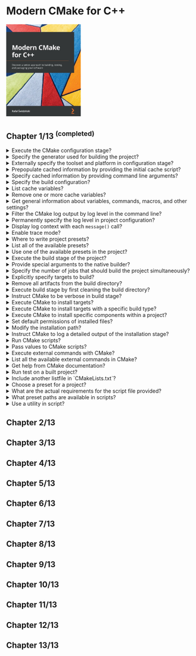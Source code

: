 # Modern CMake for C++
<img src="../covers/9781801070058.jpg" width="200"/>

## Chapter 1/13 <sup>(completed)<sup>

<details>
<summary>Execute the CMake configuration stage?</summary>

> ```sh
> cmake -S ./project -B ./build
> ``````

> **Resources**
> - Modern CMake for C++ - Chapter 1

> **References**
---
</details>

<details>
<summary>Specify the generator used for building the project?</summary>

> Selecting and configuring a generator decides which build tool from our
> system will be used for building. This can be overridden by the
> `CMAKE_GENERATOR` environment variable or by specifying the generator
> directly on the command line.
>
> ```sh
> cmake -G <generator-name> <path-to-source>
> ``````

> **Resources**
> - Modern CMake for C++ - Chapter 1

> **References**
---
</details>

<details>
<summary>Externally specify the toolset and platform in configuration stage?</summary>

> Some generators (such as Visual Studio) support a more in-depth specification
> of a toolset (compiler) and platform (compiler or SDK). Additionally, these
> have respective environment variables that override the default values:
> `CMAKE_GENERATOR_TOOLSET` and `CMAKE_GENERATOR_PLATFORM`.
>
> ```sh
> cmake -G <generator-name> -T <toolset-spec> -A <platform-name> <path-to-source>
> ``````
>
> ---
> **Resources**
> - Modern CMake for C++ - Chapter 1

> **References**
---
</details>

<details>
<summary>Prepopulate cached information by providing the initial cache script?</summary>

> We can provide a path to the CMake script, which (only) contains a list of
> `set()` commands to specify variables that will be used to initialize an
> empty build tree.
>
> ```sh
> cmake -C <initial-cache-script> <path-to-source>
> ``````
>
> ---
> **Resources**
> - Modern CMake for C++ - Chapter 1

> **References**
---
</details>

<details>
<summary>Specify cached information by providing command line arguments?</summary>

> The initialization and modification of existing cache variables can be done
> in command line, as follows:
>
> ```sh
> cmake -D <var>[:<type>]=<value> <path-to-source>
> ``````
>
> The `:<type>` section is optional (it is used by GUIs); you can use `BOOL`,
> `FILEPATH`, `PATH`, `STRING`, or `INTERNAL`.
>
> If you omit the type, it will be set to the type of an already existing
> variable; otherwise, it will be set to `UNINITIALIZED`.

> **Resources**
> - Modern CMake for C++ - Chapter 1

> **References**
---
</details>

<details>
<summary>Specify the build configuration?</summary>

> For single-configuration generators (such as Make and Ninja), you'll need to
> specify it during the configuration phase with the `CMAKE_BUILD_TYPE`
> variable and generate a separate build tree for each type of config:
>
> * `Debug`
> * `Release`
> * `MinSizeRel`
> * `RelWithDebInfo`
>
> ```sh
> cmake -S . -B build -D CMAKE_BUILD_TYPE=Release
> ``````
>
> Custom variables that are added manually with the `-D` option won't be
> visible in cache variables list unless you specify one of the supported
> types.

> **Resources**
> - Modern CMake for C++ - Chapter 1

> **References**
---
</details>

<details>
<summary>List cache variables?</summary>

> ```sh
> cmake -L[A][H] <path-to-source>
> ``````
>
> Such a list will contain cache variables that aren't marked as `ADVANCED`. We
> can change that by adding the `A` modifier.
>
> To print help messages with variables, add the `H` modifier.
>
> Custom variables that are added manually with the `-D` option won't be
> visible unless you specify one of the supported types.
>
> ---
> **Resources**
> - Modern CMake for C++ - Chapter 1

> **References**
---
</details>

<details>
<summary>Remove one or more cache variables?</summary>

> ```sh
> cmake -U <globbing_expr> <path-to-source>
> ``````
>
> Here, the globbing expression supports the `*` wildcard and any `?` character
> symbols. Both of the `-U` and `-D` options can be repeated multiple times.

> **Resources**
> - Modern CMake for C++ - Chapter 1

> **References**
---
</details>

<details>
<summary>Get general information about variables, commands, macros, and other settings?</summary>

> ```sh
cmake --system-information [file]
> ``````
>
> The optional file argument allows you to store the output in a file.
>
> Running it in the build tree directory will print additional information
> about the cache variables and build messages from the log files.
>
> ---
> **Resources**
> - Modern CMake for C++ - Chapter 1

> **References**
---
</details>

<details>
<summary>Filter the CMake log output by log level in the command line?</summary>

> By default, the log level is `STATUS`.
>
> ```sh
> cmake --log-level=<level>
> ``````
>
> Here, level can be any of the following:
>
> * `ERROR`
> * `WARNING`
> * `NOTICE`
> * `STATUS`
> * `VERBOSE`
> * `DEBUG`
> * `TRACE`
>
> ---
> **Resources**
> - Modern CMake for C++ - Chapter 1

> **References**
---
</details>

<details>
<summary>Permanently specify the log level in project configuration?</summary>

> You can specify this setting permanently in the `CMAKE_MESSAGE_LOG_LEVEL`
> cache variable.
>
> ---
> **Resources**
> - Modern CMake for C++ - Chapter 1

> **References**
---
</details>

<details>
<summary>Display log context with each <code>message()</code> call?</summary>

> To debug very complex projects, the `CMAKE_MESSAGE_CONTEXT` variable can be
> used like a stack. Whenever your code enters a specific context, you can add
> a descriptive name to the stack and remove it when leaving. By doing this,
> our messages will be decorated with the current `CMAKE_MESSAGE_CONTEXT`
> variable like so:
>
> ```
> [some.context.example] Debug message
> ``````
>
> The option to enable this kind of log output is as follows:
>
> ```sh
> cmake --log-context <path-to-source>
> ``````

> **Resources**
> - Modern CMake for C++ - Chapter 1

> **References**
---
</details>

<details>
<summary>Enable trace mode?</summary>

> If all logging options fail there is always trace mode.
>
> Trace mode will print every command with the filename and exact line number
> it is called from alongside its arguments.
>
> ```sh
> cmake --trace
> ``````
>
> ---
> **Resources**
> - Modern CMake for C++ - Chapter 1

> **References**
---
</details>

<details>
<summary>Where to write project presets?</summary>

> Developers can simplify how users interact with their projects and provide a
> `CMakePresets.json` file that specifies some defaults.

> **Resources**
> - Modern CMake for C++ - Chapter 1

> **References**
---
</details>

<details>
<summary>List all of the available presets?</summary>

> ```sh
> cmake --list-presets
> ``````
>
> ---
> **Resources**
> - Modern CMake for C++ - Chapter 1

> **References**
---
</details>

<details>
<summary>Use one of the available presets in the project?</summary>

> ```sh
> cmake --preset=<preset>
> ``````
>
> These values override the system defaults and the environment. However, at
> the same time, they can be overridden with any arguments that are explicitly
> passed on the command line.
>
> ---
> **Resources**
> - Modern CMake for C++ - Chapter 1

> **References**
---
</details>

<details>
<summary>Execute the build stage of the project?</summary>

> ```sh
> cmake --build <dir> [<options>] [-- <build-tool-options>]
> ``````

> **Resources**
> - Modern CMake for C++ - Chapter 1

> **References**
---
</details>

<details>
<summary>Provide special arguments to the native builder?</summary>

> CMake allows you to specify key build parameters that work for every builder.
> If you need to provide special arguments to your chosen, native builder, pass
> them at the end of the command after the `--` token.
>
> ```sh
> cmake --build <dir> -- <build-tool-options>
> ``````

> **Resources**
> - Modern CMake for C++ - Chapter 1

> **References**
---
</details>

<details>
<summary>Specify the number of jobs that should build the project simultaneously?</summary>

> Builders know the structure of project dependencies, so they can
> simultaneously process steps that have their dependencies met to save time.
>
> ```sh
> cmake --build <dir> --parallel [<number-of-jobs>]
> cmake --build <dir> -j [<number-of-jobs>]
> ``````
>
> The alternative is to set it with the `CMAKE_BUILD_PARALLEL_LEVEL`
> environment variable.

> **Resources**
> - Modern CMake for C++ - Chapter 1

> **References**
---
</details>

<details>
<summary>Explicitly specify targets to build?</summary>

> Every project is made up of one or more parts, called targets. Usually, we'll
> want to build all of them; However, on occasion, we might be interested in
> skipping some or explicitly building a target that was deliberately excluded
> from normal builds.
>
> ```sh
> cmake --build <dir> --target <target1> -t <target2> ...
> ``````
>
> ---
> **Resources**
> - Modern CMake for C++ - Chapter 1

> **References**
---
</details>

<details>
<summary>Remove all artifacts from the build directory?</summary>

> ```sh
> cmake --build <dir> -t clean
> cmake --build <dir> --target clean
> ``````
>
> ---
> **Resources**
> - Modern CMake for C++ - Chapter 1

> **References**
---
</details>

<details>
<summary>Execute build stage by first cleaning the build directory?</summary>

> ```sh
> cmake --build <dir> --clean-first
> ``````
>
> ---
> **Resources**
> - Modern CMake for C++ - Chapter 1

> **References**
---
</details>

<details>
<summary>Instruct CMake to be verbose in build stage?</summary>

> ```sh
> cmake --build <dir> --verbose
> cmake --build <dir> -v
> ``````
>
> The same effect can be achieved by setting the `CMAKE_VERBOSE_MAKEFILE`
> cached variable.
>
> ---
> **Resources**
> - Modern CMake for C++ - Chapter 1

> **References**
---
</details>

<details>
<summary>Execute CMake to install targets?</summary>

> ```sh
> cmake --install <dir> [<options>]
> ``````

> **Resources**
> - Modern CMake for C++ - Chapter 1

> **References**
---
</details>

<details>
<summary>Execute CMake to install targets with a specific build type?</summary>

> We can specify which build type we want to use for our installation. The
> available types include:
>
> * `Debug`
> * `Release`
> * `MinSizeRel`
> * `RelWithDebInfo`
>
> ```sh
> cmake --install <dir> --config <cfg>
> ``````
>
> ---
> **Resources**
> - Modern CMake for C++ - Chapter 1

> **References**
---
</details>

<details>
<summary>Execute CMake to install specific components within a project?</summary>

> As a developer, you might choose to split your project into components that
> can be installed independently. This might be something like application,
> docs, and extra-tools.
>
> ```sh
> cmake --install <dir> --component <comp>
> ``````
>
> ---
> **Resources**
> - Modern CMake for C++ - Chapter 1

> **References**
---
</details>

<details>
<summary>Set default permissions of installed files?</summary>

> If installation is carried on a Unix-like platform, you can specify default
> permissions for the installed directories, with the following option, using
> the format of `u=rwx,g=rx,o=rx`:
>
> ```sh
> cmake --install <dir>  --default-directory-permissions <permissions>
> ``````
>
> ---
> **Resources**
> - Modern CMake for C++ - Chapter 1

> **References**
---
</details>

<details>
<summary>Modify the installation path?</summary>

> We can prepend the installation path specified in the project configuration
> with a prefix of our choice:
>
> ```sh
> cmake --install <dir> --prefix <prefix>
> ``````

> **Resources**
> - Modern CMake for C++ - Chapter 1

> **References**
---
</details>

<details>
<summary>Instruct CMake to log a detailed output of the installation stage?</summary>

> ```sh
> cmake --build <dir> -v
> cmake --build <dir> --verbose
> ``````
>
> The same effect can be achieved if the `VERBOSE` environment variable is set.
>
> ```sh
> VERBOSE=1 cmake --build <dir>
> ``````

> **Resources**
> - Modern CMake for C++ - Chapter 1

> **References**
---
</details>

<details>
<summary>Run CMake scripts?</summary>

> ```sh
> cmake -D <var>=<value> -P <cmake-script-file> -- <unparsed options>...
> ``````
>
> ---
> **Resources**
> - Modern CMake for C++ - Chapter 1

> **References**
---
</details>

<details>
<summary>Pass values to CMake scripts?</summary>

> There are two ways you can pass values to scripts:
>
> * Through variables defined with the `-D` option.
> * Through arguments that can be passed after a `--` token.
>
> ```sh
> cmake [{-D <var>=<value>}...] -P <cmake-script-file>  [-- <unparsed-options>...]
> cmake -D CMAKE_BUILD_TYPE=Release -P script.cmake  -- --verbose
> ``````
>
> CMake will create `CMAKE_ARGV<n>` variables for all arguments passed to the
> script (including the `--` token).

> **Resources**
> - Modern CMake for C++ - Chapter 1

> **References**
---
</details>

<details>
<summary>Execute external commands with CMake?</summary>

> On rare occasions, we might need to run a single command in a
> platform-independent way – perhaps copy a file or compute a checksum.
>
> ```sh
> cmake -E <command> [<options>]
> ``````
>
> ---
> **Resources**
> - Modern CMake for C++ - Chapter 1

> **References**
---
</details>

<details>
<summary>List all the available external commands in CMake?</summary>

> ```sh
> cmake -E
> ``````
>
> ---
> **Resources**
> - Modern CMake for C++ - Chapter 1

> **References**
---
</details>

<details>
<summary>Get help from CMake documentation?</summary>

> ```sh
> cmake ––help[-<topic>]
> cmake --help-commands file
> ``````
>
> ---
> **Resources**
> - Modern CMake for C++ - Chapter 1

> **References**
---
</details>

<details>
<summary>Run test on a built project?</summary>

> The simplest way to run tests for a built project is to call ctest in the
> generated build tree:
>
> ```sh
> ctest
> ``````
>
> ---
> **Resources**
> - Modern CMake for C++ - Chapter 1

> **References**
---
</details>

<details>
<summary>Include another listfile in `CMakeLists.txt`?</summary>

> Files that contain the CMake language are called listfiles and can be
> included one in another, by calling `include()` and `find_package()`, or
> indirectly with `add_subdirectory()`
>
> CMake projects are configured with `CMakeLists.txt` listfiles.
>
> It should contain at least two commands:
>
> ```cmake
> cmake_minimum_required(VERSION <x.xx>)
> project(<name> <OPTIONS>)
> ``````
>
> We also have an `add_subdirectory(api)` command to include another
> `CMakeListst.txt` file from the api directory to perform steps that are
> specific to the API part of our application.
>
> ---
> **Resources**
> - Modern CMake for C++ - Chapter 1

> **References**
---
</details>

<details>
<summary>Choose a preset for a project?</summary>

> Users can choose presets through the GUI or use the command line to
> `--list-presets` and select a preset for the buildsystem with the
> `--preset=<preset>` option.

> **Resources**
> - Modern CMake for C++ - Chapter 1

> **References**
---
</details>

<details>
<summary>What are the actual requirements for the script file provided?</summary>

> Not that many: a script can be as complex as you like or an empty file.
> However, it is recommended that you call the `cmake_minimum_required()`
> command at the beginning of the script. This command tells CMake which
> policies should be applied to subsequent commands in this project
>
> When running scripts, CMake won't execute any of the usual stages (such as
> configuration or generation), and it won't use the cache.

> **Resources**
> - Modern CMake for C++ - Chapter 1

> **References**
---
</details>

<details>
<summary>What preset paths are available in scripts?</summary>

> Since there is no concept of a source/build tree in scripts, variables that
> usually hold references to these paths will contain the current working
> directory instead: `CMAKE_BINARY_DIR`, `CMAKE_SOURCE_DIR`,
> `CMAKE_CURRENT_BINARY_DIR`, and `CMAKE_CURRENT_SOURCE_DIR`.

> **Resources**
> - Modern CMake for C++ - Chapter 1

> **References**
---
</details>

<details>
<summary>Use a utility in script?</summary>

> To use a utility module, we need to call an `include(<MODULE>)` command.

> **Resources**
> - Modern CMake for C++ - Chapter 1

> **References**
---
</details>

## Chapter 2/13
## Chapter 3/13
## Chapter 4/13
## Chapter 5/13
## Chapter 6/13
## Chapter 7/13
## Chapter 8/13
## Chapter 9/13
## Chapter 10/13
## Chapter 11/13
## Chapter 12/13
## Chapter 13/13
